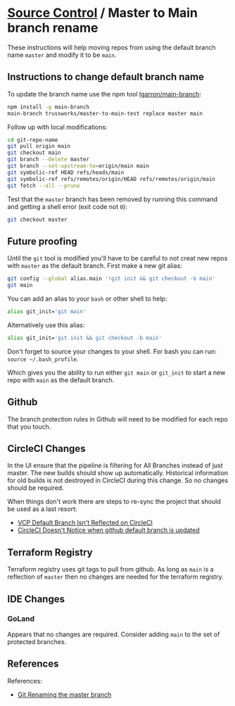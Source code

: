 # [Source Control](./README.md) / Master to Main branch rename

These instructions will help moving repos from using the default branch name `master` and modify it to be
`main`.

## Instructions to change default branch name

To update the branch name use the npm tool [lgarron/main-branch](https://github.com/lgarron/main-branch):

```sh
npm install -g main-branch
main-branch trussworks/master-to-main-test replace master main
```

Follow up with local modifications:

```sh
cd git-repo-name
git pull origin main
git checkout main
git branch --delete master
git branch --set-upstream-to=origin/main main
git symbolic-ref HEAD refs/heads/main
git symbolic-ref refs/remotes/origin/HEAD refs/remotes/origin/main
git fetch --all --prune
```

Test that the `master` branch has been removed by running this command and getting a shell error (exit code not `0`):

```sh
git checkout master
```

## Future proofing

Until the `git` tool is modified you'll have to be careful to not creat new repos with `master` as the default
branch. First make a new git alias:

```sh
git config --global alias.main '!git init && git checkout -b main'
git main
```

You can add an alias to your `bash` or other shell to help:

```sh
alias git_init='git main'
```

Alternatively use this alias:

```sh
alias git_init='git init && git checkout -b main'
```

Don't forget to source your changes to your shell. For bash you can run: `source ~/.bash_profile`.

Which gives you the ability to run either `git main` or `git_init` to start a new repo with `main` as the default
branch.

## Github

The branch protection rules in Github will need to be modified for each repo that you touch.

## CircleCI Changes

In the UI ensure that the pipeline is filtering for All Branches instead of just master. The new builds should show up
automatically. Historical information for old builds is not destroyed in CircleCI during this change. So no changes
should be required.

When things don't work there are steps to re-sync the project that should be used as a last resort:

- [VCP Default Branch Isn't Reflected on CircleCI](https://support.circleci.com/hc/en-us/articles/360040969693-VCS-Default-Branch-Isn-t-Reflected-on-CircleCI)
- [CircleCI Doesn't Notice when github default branch is updated](https://discuss.circleci.com/t/circleci-doesnt-notice-when-github-default-branch-is-updated/10469/6)

## Terraform Registry

Terraform registry uses git tags to pull from github. As long as `main` is a reflection of `master` then no
changes are needed for the terraform registry.

## IDE Changes

### GoLand

Appears that no changes are required. Consider adding `main` to the set of protected branches.

## References

References:

- [Git Renaming the master branch](https://dev.to/rhymu8354/git-renaming-the-master-branch-137b)
